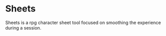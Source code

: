 # Sheets

Sheets is a rpg character sheet tool focused on smoothing the experience during a session. 